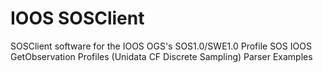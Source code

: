 IOOS SOSClient
=========

SOSClient software for the IOOS OGS's SOS1.0/SWE1.0 Profile
SOS IOOS GetObservation Profiles (Unidata CF Discrete Sampling) Parser Examples

